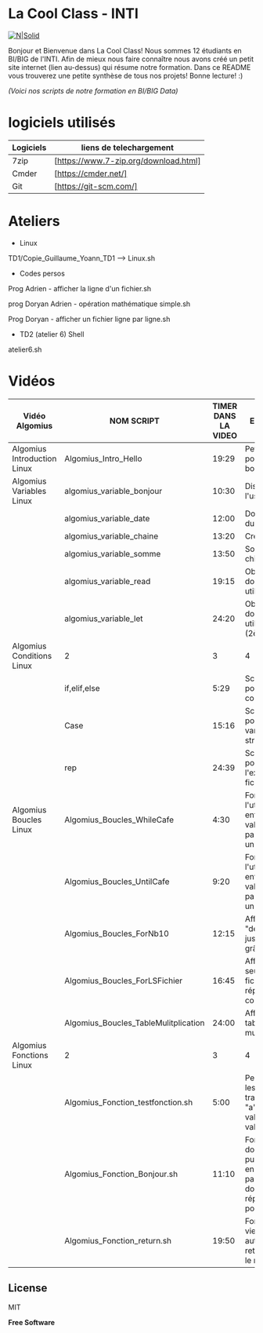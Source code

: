 # La Cool Class - INTI 

[![N|Solid](https://github.com/LaCoolClass-INTI/Scripts-formation/blob/cbc48707beea62aff3722cd341fa546d30a04100/Images-readme/LOGO%20CLCL.png)](https://sites.google.com/view/lacoolclass/accueil)



Bonjour et Bienvenue dans La Cool Class! Nous sommes 12 étudiants en BI/BIG de l'INTI. 
Afin de mieux nous faire connaître nous avons créé un petit site internet (lien au-dessus) qui résume notre formation.
Dans ce README vous trouverez une petite synthèse de tous nos projets!
Bonne lecture! :)

_(Voici nos scripts de notre formation en BI/BIG Data)_

# logiciels utilisés

| Logiciels | liens de telechargement |
| ------ | ------ |
| 7zip  | [https://www.7-zip.org/download.html] |
| Cmder | [https://cmder.net/] |
| Git | [https://git-scm.com/] | 


# Ateliers

- Linux 

TD1/Copie_Guillaume_Yoann_TD1 --> Linux.sh

- Codes persos 

Prog Adrien - afficher la ligne d'un fichier.sh

prog Doryan Adrien - opération mathématique simple.sh

Prog Doryan - afficher un fichier ligne par ligne.sh

- TD2 (atelier 6) Shell

atelier6.sh

# Vidéos 

| Vidéo Algomius| NOM SCRIPT | TIMER DANS LA VIDEO | BREVE EXPLICATION DU CODE |
| ------ | ------ | ------ | ------ |
| Algomius Introduction Linux | Algomius_Intro_Hello | 19:29 | Petit message pour dire bonjour ! |
| Algomius Variables Linux | algomius_variable_bonjour | 10:30 | Dis bonjour à l'user |
|  | algomius_variable_date | 12:00 | Donne la date du jour |
|  | algomius_variable_chaine | 13:20 | Créé une chaine |
|  | algomius_variable_somme | 13:50 | Somme de chiffres |
|  | algomius_variable_read | 19:15 | Obtenir une donnée utilisateur |
|  | algomius_variable_let | 24:20 | Obtenir une donnée utilisateur (2ème manière) | 
| Algomius Conditions Linux | 2 | 3 | 4 |
|  | if,elif,else |5:29 | Script de Test pour evaluer des conditions |
|  | Case | 15:16 | Script de Test pour verifier la variante de structure|
|  | rep | 24:39 | Script de Test pour verifier l'existence d'un fichier/repertoire |
| Algomius Boucles Linux | Algomius_Boucles_WhileCafe | 4:30 | Forcer l'utilisateur à entrer une valeur particulière avec un while |
|  | Algomius_Boucles_UntilCafe | 9:20 | Forcer l'utilisateur à entrer une valeur particulière avec un until |
|  | Algomius_Boucles_ForNb10 | 12:15 | Affiche "un" "deux" "troix" jusqu'à "dix" grâce à un for |
|  | Algomius_Boucles_ForLSFichier | 16:45 | Affiche seulement les fichiers du répertoire courant |
|  | Algomius_Boucles_TableMulitplication | 24:00 | Affiche les tables de multiplication |
| Algomius Fonctions Linux | 2 | 3 | 4 |
|  | Algomius_Fonction_testfonction.sh | 5:00 | Permet de tester les fonctions, en transformant le "a" qui a une valeur de 5 en valeur de 3.|
|  | Algomius_Fonction_Bonjour.sh | 11:10 | Fonction qui donne son nom, puis dit bonjour en fonction du paramètre donné. Plusieur réponse possible. |
|  | Algomius_Fonction_return.sh | 19:50 | Fonction qui vient prendre un autre script, ici retour, et donne le résultat.  |


## License

MIT

**Free Software**
